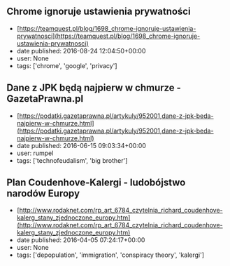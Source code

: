 ## Chrome ignoruje ustawienia prywatności
 - [https://teamquest.pl/blog/1698_chrome-ignoruje-ustawienia-prywatnosci](https://teamquest.pl/blog/1698_chrome-ignoruje-ustawienia-prywatnosci)
 - date published: 2016-08-24 12:04:50+00:00
 - user: None
 - tags: ['chrome', 'google', 'privacy']

## Dane z JPK będą najpierw w chmurze - GazetaPrawna.pl
 - [https://podatki.gazetaprawna.pl/artykuly/952001,dane-z-jpk-beda-najpierw-w-chmurze.html](https://podatki.gazetaprawna.pl/artykuly/952001,dane-z-jpk-beda-najpierw-w-chmurze.html)
 - date published: 2016-06-15 09:03:34+00:00
 - user: rumpel
 - tags: ['technofeudalism', 'big brother']

## Plan Coudenhove-Kalergi - ludobójstwo narodów Europy
 - [http://www.rodaknet.com/rp_art_6784_czytelnia_richard_coudenhove-kalerg_stany_zjednoczone_europy.htm](http://www.rodaknet.com/rp_art_6784_czytelnia_richard_coudenhove-kalerg_stany_zjednoczone_europy.htm)
 - date published: 2016-04-05 07:24:17+00:00
 - user: None
 - tags: ['depopulation', 'immigration', 'conspiracy theory', 'kalergi']

